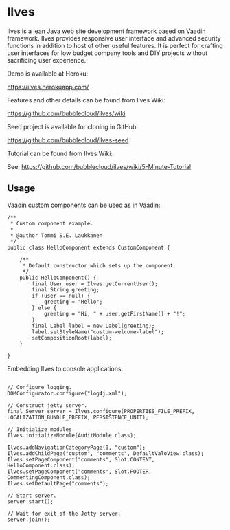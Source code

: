 Ilves
=====

Ilves is a lean Java web site development framework based on Vaadin framework. Ilves provides responsive user
interface and advanced security functions in addition to host of  other useful features. It is perfect for crafting
user interfaces for low budget company tools and DIY projects without sacrificing user experience.

Demo is available at Heroku:

https://ilves.herokuapp.com/

Features and other details can be found from Ilves Wiki:

https://github.com/bubblecloud/ilves/wiki

Seed project is available for cloning in GitHub:

https://github.com/bubblecloud/ilves-seed

Tutorial can be found from Ilves Wiki:

See: https://github.com/bubblecloud/ilves/wiki/5-Minute-Tutorial


Usage
-----

Vaadin custom components can be used as in Vaadin:

```
/**
 * Custom component example.
 *
 * @author Tommi S.E. Laukkanen
 */
public class HelloComponent extends CustomComponent {

    /**
     * Default constructor which sets up the component.
     */
    public HelloComponent() {
        final User user = Ilves.getCurrentUser();
        final String greeting;
        if (user == null) {
            greeting = "Hello";
        } else {
            greeting = "Hi, " + user.getFirstName() + "!";
        }
        final Label label = new Label(greeting);
        label.setStyleName("custom-welcome-label");
        setCompositionRoot(label);
    }

}
```

Embedding Ilves to console applications:

```

// Configure logging.
DOMConfigurator.configure("log4j.xml");

// Construct jetty server.
final Server server = Ilves.configure(PROPERTIES_FILE_PREFIX, LOCALIZATION_BUNDLE_PREFIX, PERSISTENCE_UNIT);

// Initialize modules
Ilves.initializeModule(AuditModule.class);

Ilves.addNavigationCategoryPage(0, "custom");
Ilves.addChildPage("custom", "comments", DefaultValoView.class);
Ilves.setPageComponent("comments", Slot.CONTENT, HelloComponent.class);
Ilves.setPageComponent("comments", Slot.FOOTER, CommentingComponent.class);
Ilves.setDefaultPage("comments");

// Start server.
server.start();

// Wait for exit of the Jetty server.
server.join();
        
```

